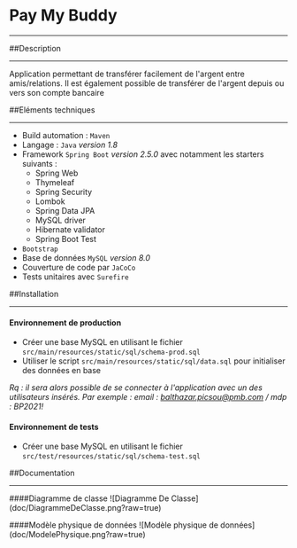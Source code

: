 # Pay My Buddy
***

##Description
***
Application permettant de transférer facilement de l'argent entre amis/relations.
Il est également possible de transférer de l'argent depuis ou vers son compte bancaire

##Eléments techniques
***
* Build automation : `Maven`
* Langage : `Java` *version 1.8*
* Framework `Spring Boot` *version 2.5.0* avec notamment les starters suivants :
    * Spring Web
    * Thymeleaf
    * Spring Security
    * Lombok
    * Spring Data JPA
    * MySQL driver
    * Hibernate validator
    * Spring Boot Test
* `Bootstrap`
* Base de données `MySQL` *version 8.0*
* Couverture de code par `JaCoCo`
* Tests unitaires avec `Surefire`

##Installation
***

#### Environnement de production
* Créer une base MySQL en utilisant le fichier `src/main/resources/static/sql/schema-prod.sql`
* Utiliser le script `src/main/resources/static/sql/data.sql` pour initialiser des données en base
  
_Rq : il sera alors possible de se connecter à l'application avec un des utilisateurs insérés. Par exemple :_
_email : balthazar.picsou@pmb.com / mdp : BP2021!_

#### Environnement de tests
* Créer une base MySQL en utilisant le fichier  `src/test/resources/static/sql/schema-test.sql`

##Documentation
***

####Diagramme de classe
![Diagramme De Classe] (doc/DiagrammeDeClasse.png?raw=true)

####Modèle physique de données
![Modèle physique de données] (doc/ModelePhysique.png?raw=true)
